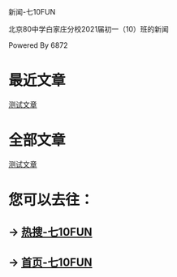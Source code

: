 新闻-七10FUN

北京80中学白家庄分校2021届初一（10）班的新闻

Powered By 6872

# 最近文章

[测试文章](https://7jfun.github.io/post/test)

# 全部文章

[测试文章](https://7jfun.github.io/post/test)

# 您可以去往：

## -> [热搜-七10FUN](https://7jfun.github.io/rs)

## -> [首页-七10FUN](https://7jfun.github.io)

